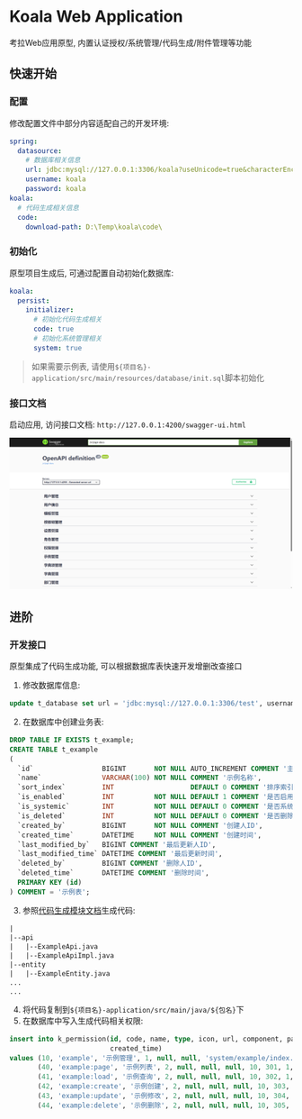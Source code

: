 # Koala Web Application

考拉Web应用原型, 内置认证授权/系统管理/代码生成/附件管理等功能

## 快速开始

### 配置

修改配置文件中部分内容适配自己的开发环境:

```yaml
spring:
  datasource:
    # 数据库相关信息
    url: jdbc:mysql://127.0.0.1:3306/koala?useUnicode=true&characterEncoding=utf-8&allowMultiQueries=true
    username: koala
    password: koala
koala:
  # 代码生成相关信息
  code:
    download-path: D:\Temp\koala\code\
```

### 初始化

原型项目生成后, 可通过配置自动初始化数据库:

```yaml
koala:
  persist:
    initializer:
      # 初始化代码生成相关
      code: true
      # 初始化系统管理相关
      system: true
```

> 如果需要示例表, 请使用`${项目名}-application/src/main/resources/database/init.sql`脚本初始化

### 接口文档

启动应用, 访问接口文档: `http://127.0.0.1:4200/swagger-ui.html`

![swagger-ui](https://github.com/koala-projects/image-hosting-service/blob/main/koala/koala-archetypes/koala-web-application/swagger-ui.png?raw=true)

## 进阶

### 开发接口

原型集成了代码生成功能, 可以根据数据库表快速开发增删改查接口

1. 修改数据库信息:

```sql
update t_database set url = 'jdbc:mysql://127.0.0.1:3306/test', username = 'test', `password` = 'test', catalog = 'test' where id = 1
```

2. 在数据库中创建业务表:

```sql
DROP TABLE IF EXISTS t_example;
CREATE TABLE t_example
(
  `id`                 BIGINT       NOT NULL AUTO_INCREMENT COMMENT '主键',
  `name`               VARCHAR(100) NOT NULL COMMENT '示例名称',
  `sort_index`         INT                   DEFAULT 0 COMMENT '排序索引',
  `is_enabled`         INT          NOT NULL DEFAULT 1 COMMENT '是否启用',
  `is_systemic`        INT          NOT NULL DEFAULT 0 COMMENT '是否系统',
  `is_deleted`         INT          NOT NULL DEFAULT 0 COMMENT '是否删除',
  `created_by`         BIGINT       NOT NULL COMMENT '创建人ID',
  `created_time`       DATETIME     NOT NULL COMMENT '创建时间',
  `last_modified_by`   BIGINT COMMENT '最后更新人ID',
  `last_modified_time` DATETIME COMMENT '最后更新时间',
  `deleted_by`         BIGINT COMMENT '删除人ID',
  `deleted_time`       DATETIME COMMENT '删除时间',
  PRIMARY KEY (id)
) COMMENT = '示例表';
```

3. 参照[代码生成模块文档](../../koala-starters/koala-code-starter)生成代码:

```
|
|--api
|   |--ExampleApi.java
|   |--ExampleApiImpl.java
|--entity
|   |--ExampleEntity.java
...
...
```

4. 将代码复制到`${项目名}-application/src/main/java/${包名}`下
5. 在数据库中写入生成代码相关权限:

```sql
insert into k_permission(id, code, name, type, icon, url, component, parent_id, sort_index, is_systemic, created_by,
                         created_time)
values (10, 'example', '示例管理', 1, null, null, 'system/example/index.vue', null, 3, 1, 1, now()),
       (40, 'example:page', '示例列表', 2, null, null, null, 10, 301, 1, 1, now()),
       (41, 'example:load', '示例查询', 2, null, null, null, 10, 302, 1, 1, now()),
       (42, 'example:create', '示例创建', 2, null, null, null, 10, 303, 1, 1, now()),
       (43, 'example:update', '示例修改', 2, null, null, null, 10, 304, 1, 1, now()),
       (44, 'example:delete', '示例删除', 2, null, null, null, 10, 305, 1, 1, now());
```


